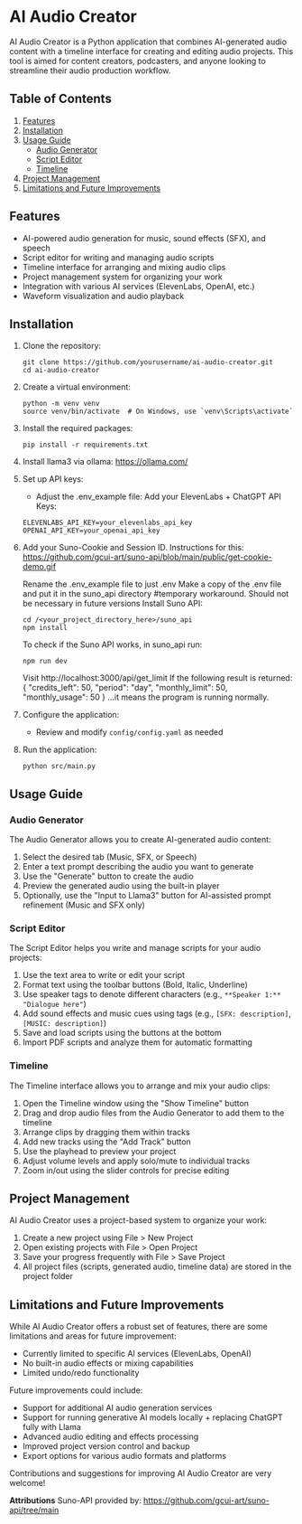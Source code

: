 # AI Audio Creator

AI Audio Creator is a Python application that combines AI-generated audio content with a timeline interface for creating and editing audio projects. This tool is aimed for content creators, podcasters, and anyone looking to streamline their audio production workflow.

## Table of Contents
1. [Features](#features)
2. [Installation](#installation)
3. [Usage Guide](#usage-guide)
   - [Audio Generator](#audio-generator)
   - [Script Editor](#script-editor)
   - [Timeline](#timeline)
4. [Project Management](#project-management)
5. [Limitations and Future Improvements](#limitations-and-future-improvements)

## Features

- AI-powered audio generation for music, sound effects (SFX), and speech
- Script editor for writing and managing audio scripts
- Timeline interface for arranging and mixing audio clips
- Project management system for organizing your work
- Integration with various AI services (ElevenLabs, OpenAI, etc.)
- Waveform visualization and audio playback

## Installation

1. Clone the repository:
   ```
   git clone https://github.com/yourusername/ai-audio-creator.git
   cd ai-audio-creator
   ```

2. Create a virtual environment:
   ```
   python -m venv venv
   source venv/bin/activate  # On Windows, use `venv\Scripts\activate`
   ```

3. Install the required packages:
   ```
   pip install -r requirements.txt
   ```
4. Install llama3 via ollama: https://ollama.com/

5. Set up API keys:
   - Adjust the .env_example file:
   Add your ElevenLabs + ChatGPT API Keys:
   ```
   ELEVENLABS_API_KEY=your_elevenlabs_api_key
   OPENAI_API_KEY=your_openai_api_key
   ```

6. Add your Suno-Cookie and Session ID. Instructions for this: https://github.com/gcui-art/suno-api/blob/main/public/get-cookie-demo.gif

   Rename the .env_example file to just .env
   Make a copy of the .env file and put it in the suno_api directory   #temporary workaround. Should not be necessary in future versions
   Install Suno API:
   ```
   cd /<your_project_directory_here>/suno_api
   npm install
   ```

   To check if the Suno API works, in suno_api run:
   ```
   npm run dev
   ```
   Visit http://localhost:3000/api/get_limit
   If the following result is returned:
   {
     "credits_left": 50,
     "period": "day",
     "monthly_limit": 50,
     "monthly_usage": 50
   }
   ...it means the program is running normally.


7. Configure the application:
   - Review and modify `config/config.yaml` as needed

8. Run the application:
   ```
   python src/main.py
   ```

## Usage Guide

### Audio Generator

The Audio Generator allows you to create AI-generated audio content:

1. Select the desired tab (Music, SFX, or Speech)
2. Enter a text prompt describing the audio you want to generate
3. Use the "Generate" button to create the audio
4. Preview the generated audio using the built-in player
5. Optionally, use the "Input to Llama3" button for AI-assisted prompt refinement (Music and SFX only)

### Script Editor

The Script Editor helps you write and manage scripts for your audio projects:

1. Use the text area to write or edit your script
2. Format text using the toolbar buttons (Bold, Italic, Underline)
3. Use speaker tags to denote different characters (e.g., `**Speaker 1:** "Dialogue here"`)
4. Add sound effects and music cues using tags (e.g., `[SFX: description]`, `[MUSIC: description]`)
5. Save and load scripts using the buttons at the bottom
6. Import PDF scripts and analyze them for automatic formatting

### Timeline

The Timeline interface allows you to arrange and mix your audio clips:

1. Open the Timeline window using the "Show Timeline" button
2. Drag and drop audio files from the Audio Generator to add them to the timeline
3. Arrange clips by dragging them within tracks
4. Add new tracks using the "Add Track" button
5. Use the playhead to preview your project
6. Adjust volume levels and apply solo/mute to individual tracks
7. Zoom in/out using the slider controls for precise editing

## Project Management

AI Audio Creator uses a project-based system to organize your work:

1. Create a new project using File > New Project
2. Open existing projects with File > Open Project
3. Save your progress frequently with File > Save Project
4. All project files (scripts, generated audio, timeline data) are stored in the project folder

## Limitations and Future Improvements

While AI Audio Creator offers a robust set of features, there are some limitations and areas for future improvement:

- Currently limited to specific AI services (ElevenLabs, OpenAI)
- No built-in audio effects or mixing capabilities
- Limited undo/redo functionality


Future improvements could include:

- Support for additional AI audio generation services
- Support for running generative AI models locally + replacing ChatGPT fully with Llama
- Advanced audio editing and effects processing
- Improved project version control and backup
- Export options for various audio formats and platforms

Contributions and suggestions for improving AI Audio Creator are very welcome!

**Attributions**
Suno-API provided by: https://github.com/gcui-art/suno-api/tree/main

